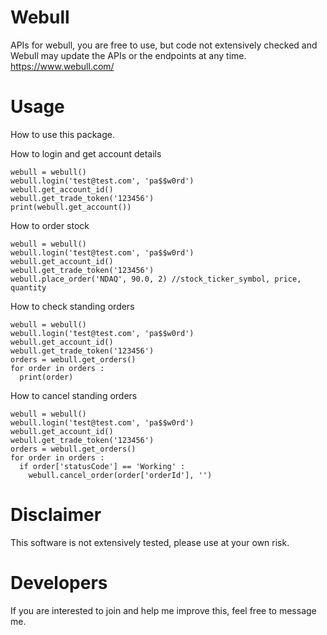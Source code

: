 # Webull
APIs for webull, you are free to use, but code not extensively checked and Webull may update the APIs or the endpoints at any time.
https://www.webull.com/

# Usage
How to use this package.

How to login and get account details
```
webull = webull()
webull.login('test@test.com', 'pa$$w0rd')
webull.get_account_id()
webull.get_trade_token('123456')
print(webull.get_account())
```

How to order stock
```
webull = webull()
webull.login('test@test.com', 'pa$$w0rd')
webull.get_account_id()
webull.get_trade_token('123456')
webull.place_order('NDAQ', 90.0, 2) //stock_ticker_symbol, price, quantity
```

How to check standing orders
```
webull = webull()
webull.login('test@test.com', 'pa$$w0rd')
webull.get_account_id()
webull.get_trade_token('123456')
orders = webull.get_orders()
for order in orders :
  print(order)
```

How to cancel standing orders
```
webull = webull()
webull.login('test@test.com', 'pa$$w0rd')
webull.get_account_id()
webull.get_trade_token('123456')
orders = webull.get_orders()
for order in orders :
  if order['statusCode'] == 'Working' :
    webull.cancel_order(order['orderId'], '')
```

# Disclaimer
This software is not extensively tested, please use at your own risk.

# Developers
If you are interested to join and help me improve this, feel free to message me.
